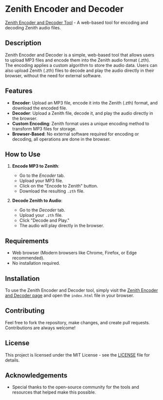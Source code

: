 # Zenith Encoder and Decoder

[Zenith Encoder and Decoder Tool](https://htmlpreview.github.io/?https://github.com/mateo-cogeanu/Zenith/blob/main/Zenith_encoder_decoder.html) - A web-based tool for encoding and decoding Zenith audio files.

## Description

Zenith Encoder and Decoder is a simple, web-based tool that allows users to upload MP3 files and encode them into the Zenith audio format (.zth). The encoding applies a custom algorithm to store the audio data. Users can also upload Zenith (.zth) files to decode and play the audio directly in their browser, without the need for external software.

## Features

- **Encoder**: Upload an MP3 file, encode it into the Zenith (.zth) format, and download the encoded file.
- **Decoder**: Upload a Zenith file, decode it, and play the audio directly in the browser.
- **Custom Encoding**: Zenith format uses a unique encoding method to transform MP3 files for storage.
- **Browser-Based**: No external software required for encoding or decoding, all operations are done in the browser.

## How to Use

1. **Encode MP3 to Zenith**:
   - Go to the *Encoder* tab.
   - Upload your MP3 file.
   - Click on the "Encode to Zenith" button.
   - Download the resulting `.zth` file.

2. **Decode Zenith to Audio**:
   - Go to the *Decoder* tab.
   - Upload your `.zth` file.
   - Click "Decode and Play."
   - The audio will play directly in the browser.

## Requirements

- Web browser (Modern browsers like Chrome, Firefox, or Edge recommended).
- No installation required.

## Installation

To use the Zenith Encoder and Decoder tool, simply visit the [Zenith Encoder and Decoder page](https://github.com/yourusername/zenith-encoder-decoder) and open the `index.html` file in your browser.

## Contributing

Feel free to fork the repository, make changes, and create pull requests. Contributions are always welcome!

## License

This project is licensed under the MIT License - see the [LICENSE](LICENSE) file for details.

## Acknowledgements

- Special thanks to the open-source community for the tools and resources that helped make this possible.
